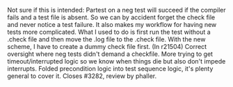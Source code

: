 Not sure if this is intended: Partest on a neg test will succeed if 
the compiler fails and a test file is absent. So we can by accident forget the check file and never notice a test failure. It also makes my workflow for having new tests more complicated. What I used to do is first run the test without a .check file and then move the .log file to the .check file. With the new scheme, I have to create a dummy check file first.
(In r21504) Correct oversight where neg tests didn't demand a checkfile.
More trying to get timeout/interrupted logic so we know when
things die but also don't impede interrupts.  Folded precondition
logic into test sequence logic, it's plenty general to cover it.
Closes #3282, review by phaller.
